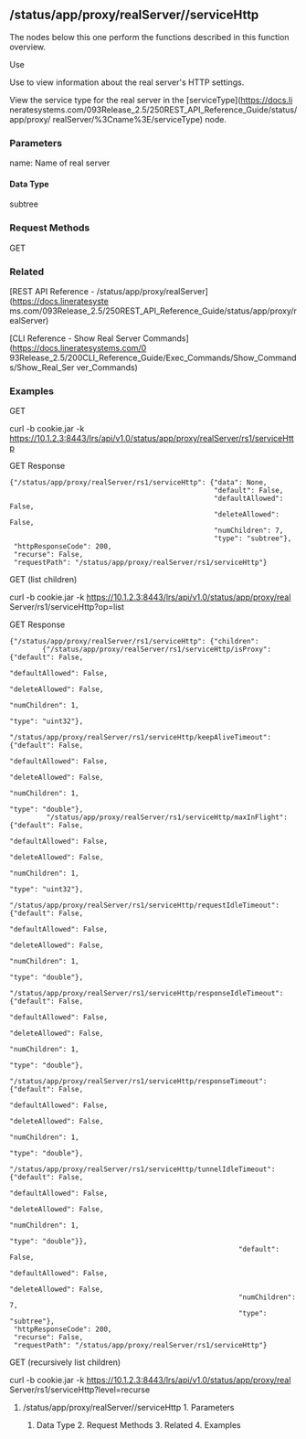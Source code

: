 ## /status/app/proxy/realServer/<name>/serviceHttp

The nodes below this one perform the functions described in this function
overview.

Use

Use to view information about the real server's HTTP settings.

View the service type for the real server in the [serviceType](https://docs.li
neratesystems.com/093Release_2.5/250REST_API_Reference_Guide/status/app/proxy/
realServer/%3Cname%3E/serviceType) node.

### Parameters

name: Name of real server

#### Data Type

subtree

### Request Methods

GET

### Related

[REST API Reference - /status/app/proxy/realServer](https://docs.lineratesyste
ms.com/093Release_2.5/250REST_API_Reference_Guide/status/app/proxy/realServer)

[CLI Reference - Show Real Server Commands](https://docs.lineratesystems.com/0
93Release_2.5/200CLI_Reference_Guide/Exec_Commands/Show_Commands/Show_Real_Ser
ver_Commands)

### Examples

GET

curl -b cookie.jar -k
https://10.1.2.3:8443/lrs/api/v1.0/status/app/proxy/realServer/rs1/serviceHttp

GET Response

    
    {"/status/app/proxy/realServer/rs1/serviceHttp": {"data": None,
                                                      "default": False,
                                                      "defaultAllowed": False,
                                                      "deleteAllowed": False,
                                                      "numChildren": 7,
                                                      "type": "subtree"},
     "httpResponseCode": 200,
     "recurse": False,
     "requestPath": "/status/app/proxy/realServer/rs1/serviceHttp"}
    

GET (list children)

curl -b cookie.jar -k https://10.1.2.3:8443/lrs/api/v1.0/status/app/proxy/real
Server/rs1/serviceHttp?op=list

GET Response

    
    {"/status/app/proxy/realServer/rs1/serviceHttp": {"children": 
            {"/status/app/proxy/realServer/rs1/serviceHttp/isProxy": {"default": False,
                                                                      "defaultAllowed": False,
                                                                      "deleteAllowed": False,
                                                                      "numChildren": 1,
                                                                      "type": "uint32"},
             "/status/app/proxy/realServer/rs1/serviceHttp/keepAliveTimeout": {"default": False,
                                                                               "defaultAllowed": False,
                                                                               "deleteAllowed": False,
                                                                               "numChildren": 1,
                                                                               "type": "double"},
             "/status/app/proxy/realServer/rs1/serviceHttp/maxInFlight": {"default": False,
                                                                          "defaultAllowed": False,
                                                                          "deleteAllowed": False,
                                                                          "numChildren": 1,
                                                                          "type": "uint32"},
             "/status/app/proxy/realServer/rs1/serviceHttp/requestIdleTimeout": {"default": False,
                                                                                 "defaultAllowed": False,
                                                                                 "deleteAllowed": False,
                                                                                 "numChildren": 1,
                                                                                 "type": "double"},
             "/status/app/proxy/realServer/rs1/serviceHttp/responseIdleTimeout": {"default": False,
                                                                                  "defaultAllowed": False,
                                                                                  "deleteAllowed": False,
                                                                                  "numChildren": 1,
                                                                                  "type": "double"},
             "/status/app/proxy/realServer/rs1/serviceHttp/responseTimeout": {"default": False,
                                                                              "defaultAllowed": False,
                                                                              "deleteAllowed": False,
                                                                              "numChildren": 1,
                                                                              "type": "double"},
             "/status/app/proxy/realServer/rs1/serviceHttp/tunnelIdleTimeout": {"default": False,
                                                                                "defaultAllowed": False,
                                                                                "deleteAllowed": False,
                                                                                "numChildren": 1,
                                                                                "type": "double"}},
                                                            "default": False,
                                                            "defaultAllowed": False,
                                                            "deleteAllowed": False,
                                                            "numChildren": 7,
                                                            "type": "subtree"},
     "httpResponseCode": 200,
     "recurse": False,
     "requestPath": "/status/app/proxy/realServer/rs1/serviceHttp"}
    

GET (recursively list children)

curl -b cookie.jar -k https://10.1.2.3:8443/lrs/api/v1.0/status/app/proxy/real
Server/rs1/serviceHttp?level=recurse

  1. /status/app/proxy/realServer/<name>/serviceHttp
    1. Parameters
      1. Data Type
    2. Request Methods
    3. Related
    4. Examples

